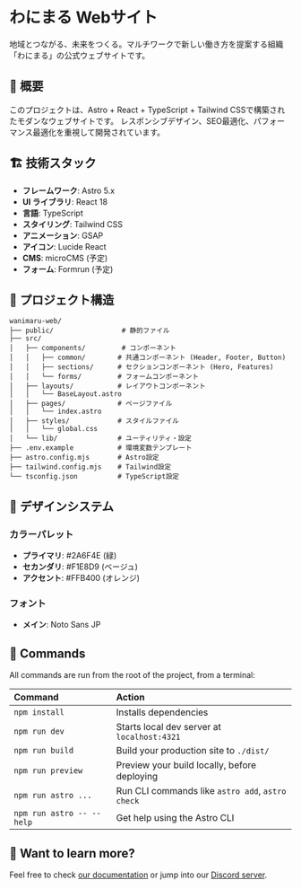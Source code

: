 # わにまる Webサイト

地域とつながる、未来をつくる。マルチワークで新しい働き方を提案する組織「わにまる」の公式ウェブサイトです。

## 🌟 概要

このプロジェクトは、Astro + React + TypeScript + Tailwind CSSで構築されたモダンなウェブサイトです。
レスポンシブデザイン、SEO最適化、パフォーマンス最適化を重視して開発されています。

## 🏗️ 技術スタック

- **フレームワーク**: Astro 5.x
- **UI ライブラリ**: React 18
- **言語**: TypeScript
- **スタイリング**: Tailwind CSS
- **アニメーション**: GSAP
- **アイコン**: Lucide React
- **CMS**: microCMS (予定)
- **フォーム**: Formrun (予定)

## 🚀 プロジェクト構造

```text
wanimaru-web/
├── public/                 # 静的ファイル
├── src/
│   ├── components/         # コンポーネント
│   │   ├── common/        # 共通コンポーネント (Header, Footer, Button)
│   │   ├── sections/      # セクションコンポーネント (Hero, Features)
│   │   └── forms/         # フォームコンポーネント
│   ├── layouts/           # レイアウトコンポーネント
│   │   └── BaseLayout.astro
│   ├── pages/             # ページファイル
│   │   └── index.astro
│   ├── styles/            # スタイルファイル
│   │   └── global.css
│   └── lib/               # ユーティリティ・設定
├── .env.example           # 環境変数テンプレート
├── astro.config.mjs       # Astro設定
├── tailwind.config.mjs    # Tailwind設定
└── tsconfig.json          # TypeScript設定
```

## 🎨 デザインシステム

### カラーパレット
- **プライマリ**: #2A6F4E (緑)
- **セカンダリ**: #F1E8D9 (ベージュ)
- **アクセント**: #FFB400 (オレンジ)

### フォント
- **メイン**: Noto Sans JP

## 🧞 Commands

All commands are run from the root of the project, from a terminal:

| Command                   | Action                                           |
| :------------------------ | :----------------------------------------------- |
| `npm install`             | Installs dependencies                            |
| `npm run dev`             | Starts local dev server at `localhost:4321`      |
| `npm run build`           | Build your production site to `./dist/`          |
| `npm run preview`         | Preview your build locally, before deploying     |
| `npm run astro ...`       | Run CLI commands like `astro add`, `astro check` |
| `npm run astro -- --help` | Get help using the Astro CLI                     |

## 👀 Want to learn more?

Feel free to check [our documentation](https://docs.astro.build) or jump into our [Discord server](https://astro.build/chat).
